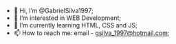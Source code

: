 - 👋 Hi, I’m @GabrielSilva1997;
- 👀 I’m interested in WEB Development;
- 🌱 I’m currently learning HTML, CSS and JS;
- 📫 How to reach me: email - gsilva_1997@hotmail.com;

<!---
GabrielSilva1997/GabrielSilva1997 is a ✨ special ✨ repository because its `README.md` (this file) appears on your GitHub profile.
You can click the Preview link to take a look at your changes.
--->
